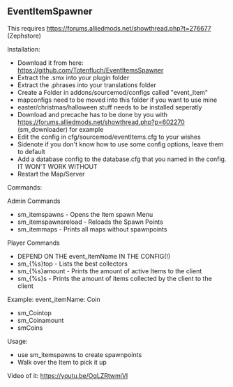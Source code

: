 EventItemSpawner
---------------------------------

This requires https://forums.alliedmods.net/showthread.php?t=276677 (Zephstore)

Installation:
- Download it from here: https://github.com/Totenfluch/EventItemsSpawner
- Extract the .smx into your plugin folder
- Extract the .phrases into your translations folder
- Create a Folder in addons/sourcemod/configs called "event_Item"
- mapconfigs need to be moved into this folder if you want to use mine
- easter/christmas/halloween stuff needs to be installed seperatly
- Download and precache has to be done by you with https://forums.alliedmods.net/showthread.php?p=602270 (sm_downloader) for example
- Edit the config in cfg/sourcemod/eventItems.cfg to your wishes
- Sidenote if you don't know how to use some config options, leave them to default
- Add a database config to the database.cfg that you named in the config. IT WON'T WORK WITHOUT
- Restart the Map/Server


Commands:

Admin Commands
- sm_itemspawns - Opens the Item spawn Menu
- sm_itemspawnsreload - Reloads the Spawn Points
- sm_itemmaps - Prints all maps without spawnpoints

Player Commands
- DEPEND ON THE event_itemName IN THE CONFIG(!)
- sm_{%s}top - Lists the best collectors
- sm_{%s}amount - Prints the amount of active Items to the client
- sm_{%s}s - Prints the amount of items collected by the client to the client 

Example: event_itemName: Coin
- sm_Cointop
- sm_Coinamount
- smCoins


Usage:
  - use sm_itemspawns to create spawnpoints
  - Walk over the Item to pick it up


Video of it:
https://youtu.be/OqLZRtwmiVI
